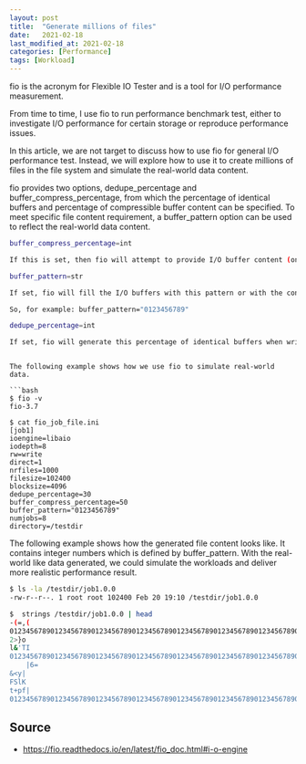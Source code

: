 ```yaml
---
layout: post
title:  "Generate millions of files"
date:   2021-02-18
last_modified_at: 2021-02-18
categories: [Performance]
tags: [Workload]
---
```


fio is the acronym for Flexible IO Tester and is a tool for I/O performance measurement. 

From time to time, I use fio to run performance benchmark test, either to investigate I/O performance for certain storage or reproduce performance issues.

In this article, we are not target to discuss how to use fio for general I/O performance test. Instead, we will explore how to use it to create millions of files in the file system and simulate the real-world data content.

fio provides two options, dedupe_percentage and buffer_compress_percentage, from which the percentage of identical buffers and percentage of compressible buffer content can be specified. To meet specific file content requirement, a buffer_pattern option can be used to reflect the real-world data content.

```bash
buffer_compress_percentage=int

If this is set, then fio will attempt to provide I/O buffer content (on WRITEs) that compresses to the specified level. Fio does this by providing a mix of random data followed by fixed pattern data. The fixed pattern is either zeros, or the pattern specified by buffer_pattern. If the buffer_pattern option is used, it might skew the compression ratio slightly. Setting buffer_compress_percentage to a value other than 100 will also enable refill_buffers in order to reduce the likelihood that adjacent blocks are so similar that they over compress when seen together. See buffer_compress_chunk for how to set a finer or coarser granularity for the random/fixed data region. Defaults to unset i.e., buffer data will not adhere to any compression level.

buffer_pattern=str

If set, fio will fill the I/O buffers with this pattern or with the contents of a file. If not set, the contents of I/O buffers are defined by the other options related to buffer contents. The setting can be any pattern of bytes, and can be prefixed with 0x for hex values. It may also be a string, where the string must then be wrapped with "". Or it may also be a filename, where the filename must be wrapped with '' in which case the file is opened and read. Note that not all the file contents will be read if that would cause the buffers to overflow. 

So, for example: buffer_pattern="0123456789"

dedupe_percentage=int

If set, fio will generate this percentage of identical buffers when writing. These buffers will be naturally dedupable. The contents of the buffers depend on what other buffer compression settings have been set. It’s possible to have the individual buffers either fully compressible, or not at all – this option only controls the distribution of unique buffers. Setting this option will also enable refill_buffers to prevent every buffer being identical.
```
```

The following example shows how we use fio to simulate real-world data.

```bash
$ fio -v
fio-3.7

$ cat fio_job_file.ini
[job1]
ioengine=libaio
iodepth=8
rw=write
direct=1
nrfiles=1000
filesize=102400
blocksize=4096
dedupe_percentage=30
buffer_compress_percentage=50
buffer_pattern="0123456789"
numjobs=8
directory=/testdir
```

The following example shows how the generated file content looks like. It contains integer numbers which is defined by buffer_pattern. With the real-world like data generated, we could simulate the workloads and deliver more realistic performance result.

```bash
$ ls -la /testdir/job1.0.0
-rw-r--r--. 1 root root 102400 Feb 20 19:10 /testdir/job1.0.0

$  strings /testdir/job1.0.0 | head
-(=,(
0123456789012345678901234567890123456789012345678901234567890123456789012345678901234567890123456789012345678901234567890123456789012345678901234567890123456789012345678901234567890123456789012345678901234567890123456789012345678901234567890123456789012345
2>}o
l&'TI
0123456789012345678901234567890123456789012345678901234567890123456789012345678901234567890123456789012345678901234567890123456789012345678901234567890123456789012345678901234567890123456789012345678901234567890123456789012345678901234567890123456789012345
	|6=
&<y|
FSlK
t+pf|
0123456789012345678901234567890123456789012345678901234567890123456789012345678901234567890123456789012345678901234567890123456789012345678901234567890123456789012345678901234567890123456789012345678901234567890123456789012345678901234567890123456789012345
```

## Source

* <https://fio.readthedocs.io/en/latest/fio_doc.html#i-o-engine>